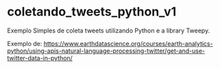 # coletando_tweets_python_v1
Exemplo Simples de coleta tweets utilizando Python e a library Tweepy.

Exemplo de: https://www.earthdatascience.org/courses/earth-analytics-python/using-apis-natural-language-processing-twitter/get-and-use-twitter-data-in-python/
